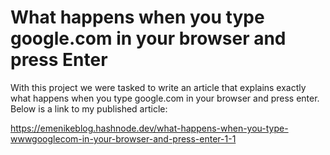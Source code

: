 # What happens when you type google.com in your browser and press Enter
With this project we were tasked to write an article that explains exactly what happens when you type google.com in your browser and press enter. Below is a link to my published article:

  https://emenikeblog.hashnode.dev/what-happens-when-you-type-wwwgooglecom-in-your-browser-and-press-enter-1-1
